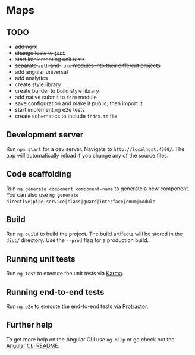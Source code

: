 # Maps

## TODO
- ~~add ngrx~~
- ~~change tests to `jest`~~
- ~~start implementing unit tests~~
- ~~separate `auth` and `form` modules into their different projects~~
- add angular universal
- add analytics
- create style library
- create builder to build style library
- add native submit to `form` module
- save configuration and make it public, then import it
- start implementing e2e tests
- create schematics to include `index.ts` file

## Development server

Run `npm start` for a dev server. Navigate to `http://localhost:4300/`. The app will automatically reload if you change any of the source files.

## Code scaffolding

Run `ng generate component component-name` to generate a new component. You can also use `ng generate directive|pipe|service|class|guard|interface|enum|module`.

## Build

Run `ng build` to build the project. The build artifacts will be stored in the `dist/` directory. Use the `--prod` flag for a production build.

## Running unit tests

Run `ng test` to execute the unit tests via [Karma](https://karma-runner.github.io).

## Running end-to-end tests

Run `ng e2e` to execute the end-to-end tests via [Protractor](http://www.protractortest.org/).

## Further help

To get more help on the Angular CLI use `ng help` or go check out the [Angular CLI README](https://github.com/angular/angular-cli/blob/master/README.md).
